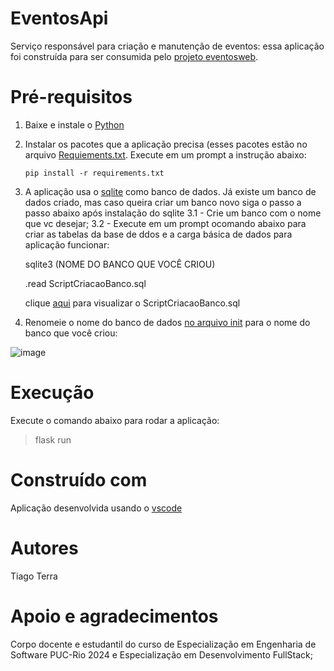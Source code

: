 # EventosApi

Serviço responsável para criação e manutenção de eventos: essa aplicação foi construída para ser consumida pelo [projeto eventosweb](https://github.com/TiagoTerra/eventosweb/tree/master).

# Pré-requisitos

1. Baixe e instale o [Python](https://www.python.org/downloads/)

2. Instalar os pacotes que a aplicação precisa (esses pacotes estão no arquivo [Requiements.txt](https://github.com/TiagoTerra/eventosapi/blob/master/Aplicacao/requirements.txt).
   Execute em um prompt a instrução abaixo:

       pip install -r requirements.txt

3. A aplicação usa o [sqlite](https://www.sqlite.org/download.html) como banco de dados. Já existe um banco de dados criado, mas caso queira criar um banco novo siga o passo a passo abaixo após instalação do sqlite
  3.1 - Crie um banco com o nome que vc desejar;
  3.2 -  Execute em um prompt ocomando abaixo para criar as tabelas da base de ddos e a carga básica de dados para  aplicação funcionar:

   sqlite3 (NOME DO BANCO QUE VOCÊ CRIOU)

   .read ScriptCriacaoBanco.sql

   clique [aqui](https://github.com/TiagoTerra/eventosapi/blob/master/Aplicacao/scripts/ScriptCriacaoBanco.txt) para visualizar o  ScriptCriacaoBanco.sql

5. Renomeie o nome do banco de dados [no arquivo init](https://github.com/TiagoTerra/eventosapi/blob/master/Aplicacao/model/__init__.py) para o nome do banco que você criou:

![image](https://github.com/TiagoTerra/eventosapi/assets/7558795/b728a93d-8fa6-43c2-86f4-f3aae9ce4aa6)

# Execução
   Execute o comando abaixo para rodar a aplicação:

  > flask run

# Construído com
   
   Aplicação desenvolvida usando o [vscode](https://code.visualstudio.com/) 

# Autores
Tiago Terra

# Apoio e agradecimentos

   Corpo docente e estudantil do curso de Especialização em Engenharia de Software PUC-Rio 2024 e Especialização em Desenvolvimento FullStack;

